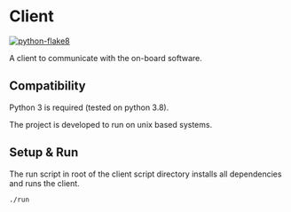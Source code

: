 # Client

[![python-flake8][flake8-img]][flake8-url]

A client to communicate with the on-board software.

## Compatibility

Python 3 is required (tested on python 3.8).

The project is developed to run on unix based systems.

## Setup & Run

The run script in root of the client script directory installs all dependencies and runs the client.

`./run`

<!-- Markdown link & img dfn's -->

[flake8-img]: https://img.shields.io/badge/code%20style-flake8-brightgreen.svg?style=flat

[flake8-url]: https://flake8.pycqa.org/en/latest/
